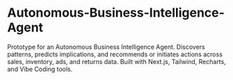 # Autonomous-Business-Intelligence-Agent
Prototype for an Autonomous Business Intelligence Agent.  Discovers patterns, predicts implications, and recommends or initiates actions  across sales, inventory, ads, and returns data. Built with Next.js, Tailwind,  Recharts, and Vibe Coding tools.
